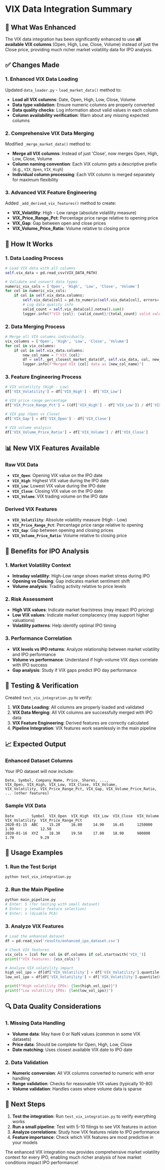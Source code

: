 # VIX Data Integration Summary

## 🎯 **What Was Enhanced**

The VIX data integration has been significantly enhanced to use **all available VIX columns** (Open, High, Low, Close, Volume) instead of just the Close price, providing much richer market volatility data for IPO analysis.

## ✅ **Changes Made**

### **1. Enhanced VIX Data Loading**

Updated `data_loader.py` - `load_market_data()` method to:

- **Load all VIX columns**: Date, Open, High, Low, Close, Volume
- **Data type validation**: Ensure numeric columns are properly converted
- **Data quality checks**: Log information about valid values in each column
- **Column availability verification**: Warn about any missing expected columns

### **2. Comprehensive VIX Data Merging**

Modified `_merge_market_data()` method to:

- **Merge all VIX columns**: Instead of just 'Close', now merges Open, High, Low, Close, Volume
- **Column naming convention**: Each VIX column gets a descriptive prefix (e.g., `VIX_Open`, `VIX_High`)
- **Individual column processing**: Each VIX column is merged separately for maximum flexibility

### **3. Advanced VIX Feature Engineering**

Added `_add_derived_vix_features()` method to create:

- **VIX_Volatility**: High - Low range (absolute volatility measure)
- **VIX_Price_Range_Pct**: Percentage price range relative to opening price
- **VIX_Gap**: Gap between open and close prices
- **VIX_Volume_Price_Ratio**: Volume relative to closing price

## 🔧 **How It Works**

### **1. Data Loading Process**
```python
# Load VIX data with all columns
self.vix_data = pd.read_csv(VIX_DATA_PATH)

# Validate and convert data types
numeric_vix_cols = ['Open', 'High', 'Low', 'Close', 'Volume']
for col in numeric_vix_cols:
    if col in self.vix_data.columns:
        self.vix_data[col] = pd.to_numeric(self.vix_data[col], errors='coerce')
        # Log data quality info
        valid_count = self.vix_data[col].notna().sum()
        logger.info(f"VIX {col}: {valid_count}/{total_count} valid values")
```

### **2. Data Merging Process**
```python
# Merge all VIX columns individually
vix_columns = ['Open', 'High', 'Low', 'Close', 'Volume']
for col in vix_columns:
    if col in self.vix_data.columns:
        new_col_name = f'VIX_{col}'
        df = self._get_closest_market_data(df, self.vix_data, col, new_col_name)
        logger.info(f"Merged VIX {col} data as {new_col_name}")
```

### **3. Feature Engineering Process**
```python
# VIX volatility (High - Low)
df['VIX_Volatility'] = df['VIX_High'] - df['VIX_Low']

# VIX price range percentage
df['VIX_Price_Range_Pct'] = ((df['VIX_High'] - df['VIX_Low']) / df['VIX_Open']) * 100

# VIX gap (Open vs Close)
df['VIX_Gap'] = df['VIX_Open'] - df['VIX_Close']

# VIX volume analysis
df['VIX_Volume_Price_Ratio'] = df['VIX_Volume'] / df['VIX_Close']
```

## 📊 **New VIX Features Available**

### **Raw VIX Data**
- **`VIX_Open`**: Opening VIX value on the IPO date
- **`VIX_High`**: Highest VIX value during the IPO date
- **`VIX_Low`**: Lowest VIX value during the IPO date
- **`VIX_Close`**: Closing VIX value on the IPO date
- **`VIX_Volume`**: VIX trading volume on the IPO date

### **Derived VIX Features**
- **`VIX_Volatility`**: Absolute volatility measure (High - Low)
- **`VIX_Price_Range_Pct`**: Percentage price range relative to opening
- **`VIX_Gap`**: Gap between opening and closing prices
- **`VIX_Volume_Price_Ratio`**: Volume relative to closing price

## 🎯 **Benefits for IPO Analysis**

### **1. Market Volatility Context**
- **Intraday volatility**: High-Low range shows market stress during IPO
- **Opening vs Closing**: Gap indicates market sentiment shift
- **Volume analysis**: Trading activity relative to price levels

### **2. Risk Assessment**
- **High VIX values**: Indicate market fear/stress (may impact IPO pricing)
- **Low VIX values**: Indicate market complacency (may support higher valuations)
- **Volatility patterns**: Help identify optimal IPO timing

### **3. Performance Correlation**
- **VIX levels vs IPO returns**: Analyze relationship between market volatility and IPO performance
- **Volume vs performance**: Understand if high-volume VIX days correlate with IPO success
- **Gap analysis**: Study if VIX gaps predict IPO day performance

## 🧪 **Testing & Verification**

Created `test_vix_integration.py` to verify:

1. **VIX Data Loading**: All columns are properly loaded and validated
2. **VIX Data Merging**: All VIX columns are successfully merged with IPO data
3. **VIX Feature Engineering**: Derived features are correctly calculated
4. **Pipeline Integration**: VIX features work seamlessly in the main pipeline

## 📈 **Expected Output**

### **Enhanced Dataset Columns**
Your IPO dataset will now include:
```
Date, Symbol, Company_Name, Price, Shares, ...,
VIX_Open, VIX_High, VIX_Low, VIX_Close, VIX_Volume,
VIX_Volatility, VIX_Price_Range_Pct, VIX_Gap, VIX_Volume_Price_Ratio,
... (other features)
```

### **Sample VIX Data**
```
Date        Symbol  VIX_Open  VIX_High  VIX_Low  VIX_Close  VIX_Volume  VIX_Volatility  VIX_Price_Range_Pct
2020-01-15  ABC     15.20     16.80     14.90    16.45      1250000     1.90            12.50
2020-01-16  XYZ     18.30     19.50     17.80    18.90      980000      1.70            9.29
```

## 🚀 **Usage Examples**

### **1. Run the Test Script**
```bash
python test_vix_integration.py
```

### **2. Run the Main Pipeline**
```bash
python main_pipeline.py
# Enter: 5 (for testing with small dataset)
# Enter: y (enable feature selection)
# Enter: n (disable PCA)
```

### **3. Analyze VIX Features**
```python
# Load the enhanced dataset
df = pd.read_csv('results/enhanced_ipo_dataset.csv')

# Check VIX features
vix_cols = [col for col in df.columns if col.startswith('VIX_')]
print(f"VIX features: {vix_cols}")

# Analyze VIX volatility impact
high_vol_ipo = df[df['VIX_Volatility'] > df['VIX_Volatility'].quantile(0.75)]
low_vol_ipo = df[df['VIX_Volatility'] < df['VIX_Volatility'].quantile(0.25)]

print(f"High volatility IPOs: {len(high_vol_ipo)}")
print(f"Low volatility IPOs: {len(low_vol_ipo)}")
```

## 🔍 **Data Quality Considerations**

### **1. Missing Data Handling**
- **Volume data**: May have 0 or NaN values (common in some VIX datasets)
- **Price data**: Should be complete for Open, High, Low, Close
- **Date matching**: Uses closest available VIX date to IPO date

### **2. Data Validation**
- **Numeric conversion**: All VIX columns converted to numeric with error handling
- **Range validation**: Checks for reasonable VIX values (typically 10-80)
- **Volume validation**: Handles cases where volume data is sparse

## 🎯 **Next Steps**

1. **Test the integration**: Run `test_vix_integration.py` to verify everything works
2. **Run a small pipeline**: Test with 5-10 filings to see VIX features in action
3. **Analyze correlations**: Study how VIX features relate to IPO performance
4. **Feature importance**: Check which VIX features are most predictive in your models

The enhanced VIX integration now provides comprehensive market volatility context for every IPO, enabling much richer analysis of how market conditions impact IPO performance!
